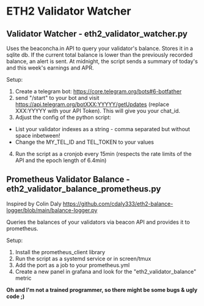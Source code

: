# ETH2 Validator Watcher

## Validator Watcher - eth2_validator_watcher.py

Uses the beaconcha.in API to query your validator's balance. Stores it in a sqlite db.
If the current total balance is lower than the previously recorded balance, an alert is sent.
At midnight, the script sends a summary of today's and this week's earnings and APR.

Setup:
1) Create a telegram bot: https://core.telegram.org/bots#6-botfather
2) send "/start" to your bot and visit https://api.telegram.org/botXXX:YYYYY/getUpdates (replace XXX:YYYYY with your API Token). This will give you your chat_id.
3) Adjust the config of the python script:
  - List your validator indexes as a string - comma separated but without space inbetween!
  - Change the MY_TEL_ID and TEL_TOKEN to your values
4) Run the script as a cronjob every 15min (respects the rate limits of the API and the epoch length of 6.4min)

## Prometheus Validator Balance - eth2_validator_balance_prometheus.py

Inspired by Colin Daly https://github.com/cdaly333/eth2-balance-logger/blob/main/balance-logger.py

Queries the balances of your validators via beacon API and provides it to prometheus.

Setup:
1) Install the prometheus_client library
2) Run the script as a systemd service or in screen/tmux
3) Add the port as a job to your prometheus.yml
4) Create a new panel in grafana and look for the "eth2_validator_balance" metric

**Oh and I'm not a trained programmer, so there might be some bugs & ugly code ;)**
